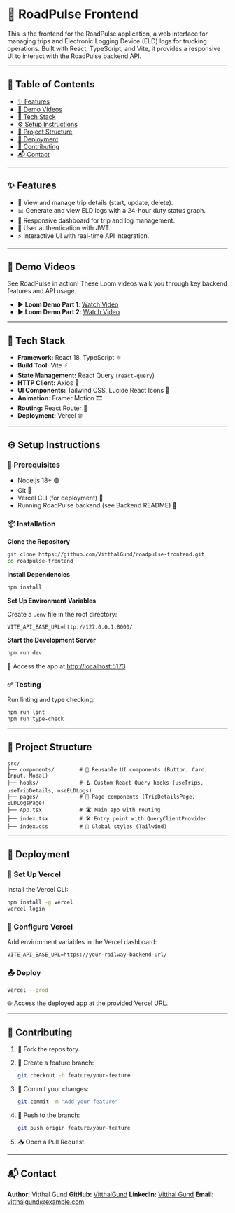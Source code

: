 # 🚛 RoadPulse Frontend

This is the frontend for the RoadPulse application, a web interface for managing trips and Electronic Logging Device (ELD) logs for trucking operations. Built with React, TypeScript, and Vite, it provides a responsive UI to interact with the RoadPulse backend API.

---

## 🧭 Table of Contents

- [✨ Features](#-features)
- [🎥 Demo Videos](#-demo-videos)
- [🧰 Tech Stack](#-tech-stack)
- [⚙️ Setup Instructions](#️-setup-instructions)
- [📁 Project Structure](#-project-structure)
- [🚀 Deployment](#-deployment)
- [🤝 Contributing](#-contributing)
- [📬 Contact](#-contact)

---

## ✨ Features

- 📝 View and manage trip details (start, update, delete).
- 📊 Generate and view ELD logs with a 24-hour duty status graph.
- 📱 Responsive dashboard for trip and log management.
- 🔐 User authentication with JWT.
- ⚡ Interactive UI with real-time API integration.

---


## 🎥 Demo Videos

See RoadPulse in action! These Loom videos walk you through key backend features and API usage.

* ▶️ **Loom Demo Part 1**: [Watch Video](https://www.loom.com/share/1d01ecc9970e4f94948b65467d4adde8?sid=4843aea9-bea3-431d-9191-cc82b4263af0)
* ▶️ **Loom Demo Part 2**: [Watch Video](https://www.loom.com/share/4b596e59e84643ebb6e8f870037e8dbf?sid=1963c16f-6906-4e43-8bd4-902add4f99b2)

---


## 🧰 Tech Stack

- **Framework:** React 18, TypeScript ⚛️  
- **Build Tool:** Vite ⚡  
- **State Management:** React Query (`react-query`)  
- **HTTP Client:** Axios 📡  
- **UI Components:** Tailwind CSS, Lucide React Icons 🎨  
- **Animation:** Framer Motion 🎞️  
- **Routing:** React Router 🧭  
- **Deployment:** Vercel 🌐  

---

## ⚙️ Setup Instructions

### 🔧 Prerequisites

- Node.js 18+ 🟢  
- Git 🔀  
- Vercel CLI (for deployment) 🧪  
- Running RoadPulse backend (see Backend README) 📘

### 📦 Installation

**Clone the Repository**
```bash
git clone https://github.com/VitthalGund/roadpulse-frontend.git
cd roadpulse-frontend
````

**Install Dependencies**

```bash
npm install
```

**Set Up Environment Variables**

Create a `.env` file in the root directory:

```env
VITE_API_BASE_URL=http://127.0.0.1:8000/
```

**Start the Development Server**

```bash
npm run dev
```

🔗 Access the app at [http://localhost:5173](http://localhost:5173)

### ✅ Testing

Run linting and type checking:

```bash
npm run lint
npm run type-check
```

---

## 📁 Project Structure

```
src/
├── components/        # 🧩 Reusable UI components (Button, Card, Input, Modal)
├── hooks/             # 🪝 Custom React Query hooks (useTrips, useTripDetails, useELDLogs)
├── pages/             # 📄 Page components (TripDetailsPage, ELDLogsPage)
├── App.tsx            # 🛣️ Main app with routing
├── index.tsx          # 🛠️ Entry point with QueryClientProvider
├── index.css          # 🎨 Global styles (Tailwind)
```

---

## 🚀 Deployment

### 🧪 Set Up Vercel

Install the Vercel CLI:

```bash
npm install -g vercel
vercel login
```

### 🔐 Configure Vercel

Add environment variables in the Vercel dashboard:

```
VITE_API_BASE_URL=https://your-railway-backend-url/
```

### 📤 Deploy

```bash
vercel --prod
```

🌐 Access the deployed app at the provided Vercel URL.

---

## 🤝 Contributing

1. 🔀 Fork the repository.
2. 🌱 Create a feature branch:

   ```bash
   git checkout -b feature/your-feature
   ```
3. 💾 Commit your changes:

   ```bash
   git commit -m "Add your feature"
   ```
4. 🚀 Push to the branch:

   ```bash
   git push origin feature/your-feature
   ```
5. 📥 Open a Pull Request.

---

## 📬 Contact

**Author:** Vitthal Gund
**GitHub:** [VitthalGund](https://github.com/VitthalGund)
**LinkedIn:** [Vitthal Gund](https://www.linkedin.com/in/vitthal-gund)
**Email:** [vitthalgund@example.com](mailto:vitthalgund@gmail.com)
